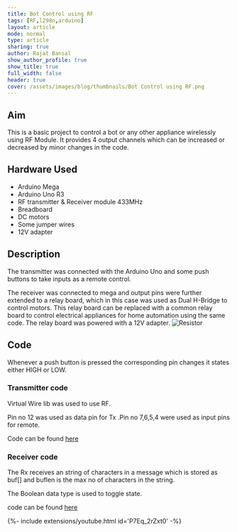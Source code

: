 ```yaml
---
title: Bot Control using RF
tags: [RF,l298n,arduino]
layout: article
mode: normal
type: article
sharing: true
author: Rajat Bansal
show_author_profile: true
show_title: true
full_width: false
header: true
cover: /assets/images/blog/thumbnails/Bot Control using RF.png
---
```


## Aim
This is a basic project to control a bot or any other appliance wirelessly using RF Module. It provides 4 output channels which can be increased or decreased by minor changes in the code.

<!--more-->
## Hardware Used
- Arduino Mega
- Arduino Uno R3
- RF transmitter & Receiver module 433MHz
- Breadboard
- DC motors
- Some jumper wires
- 12V adapter

 
## Description
The transmitter was connected with the Arduino Uno and some push buttons to take inputs as a remote control.

The receiver was connected to mega and output pins were further extended to a relay board, which in this case was used as Dual H-Bridge to control motors. This relay board can be replaced with a common relay board to control electrical appliances for home automation using the same code. The relay board was powered with a 12V adapter.
<img src="{{site.baseurl}}/assets/images/blog/thumbnails/Bot Control using RF.png" alt="Resistor" width=auto height=auto>

## Code
Whenever a push button is pressed the corresponding pin changes it states either HIGH or LOW.

### Transmitter code
Virtual Wire lib was used to use RF.

Pin no 12 was used as data pin for Tx .Pin no 7,6,5,4 were used as input pins for remote.

Code can be found [here](https://github.com/rajatbansal427/RF-bot-controll-Room-automation/blob/master/transmitter_ro_aut.ino) 

### Receiver code
The Rx receives an string of characters in a message which is stored as buf[] and buflen is the max no of characters in the string.

The Boolean data type is used to toggle state.

code can be found [here](https://github.com/rajatbansal427/RF-bot-controll-Room-automation/blob/master/Receiver_ro_au.ino)
 
<div>{%- include extensions/youtube.html id='P7Eq_2rZxt0' -%}</div>


